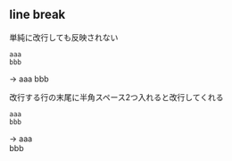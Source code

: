 ## line break

単純に改行しても反映されない
```
aaa
bbb
```
→
aaa
bbb

改行する行の末尾に半角スペース2つ入れると改行してくれる

```
aaa  
bbb
```
→
aaa  
bbb







